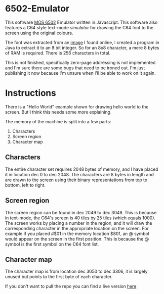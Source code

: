 # 6502-Emulator
This software <a href="http://en.wikipedia.org/wiki/MOS_Technology_6502" target="_blank">MOS 6502</a> Emulator written in Javascript. This software also features a C64 style text-mode <em>simulator</em> for drawing the C64 font to the screen using the original colours.

The font was extracted from an <a href="http://kofler.dot.at/c64/images/c64_upp.gif" target="_blank">image</a> I found online, I created a program in Java to extract it to an 8 bit integer. So for an 8x8 character, a mere 8 bytes of RAM is required. There is 256 characters in total.

This is not finished, specifically zero-page addressing is not implemented and I'm sure there are some bugs that need to be ironed out. I'm just publishing it now because I'm unsure when I'll be able to work on it again.

# Instructions
There is a "Hello World" example shown for drawing hello world to the screen. But I think this needs some more explaining. 

The memory of the machine is split into a few parts:

<ol>
<li>Characters</li>
<li>Screen region</li>
<li>Character map</li>
</ol>

## Characters
The entire character set requires 2048 bytes of memory, and I have placed it in location dec 0 to dec 2048. The characters are 8 bytes in length and are drawn to the screen using their binary representations from top to bottom, left to right.

## Screen region
The screen region can be found in dec 2049 to dec 3049. This is because in text-mode, the C64's screen is 40 tiles by 25 tiles (which equals 1000). The screen works by placing a number in the region, and it will draw the corresponding character in the appropriate location on the screen. For example if you placed #$01 in the memory location $801, an @ symbol would appear on the screen in the first position. This is because the @ symbol is the first symbol on the C64 font list.

## Character map
The character map is from location dec 3050 to dec 3306, it is largely unused but points to the first byte of each character.

If you don't want to pull the repo you can find a live version <a href="http://www.donnybridgen.ca/6502/index.html" target="_blank">here</a>
